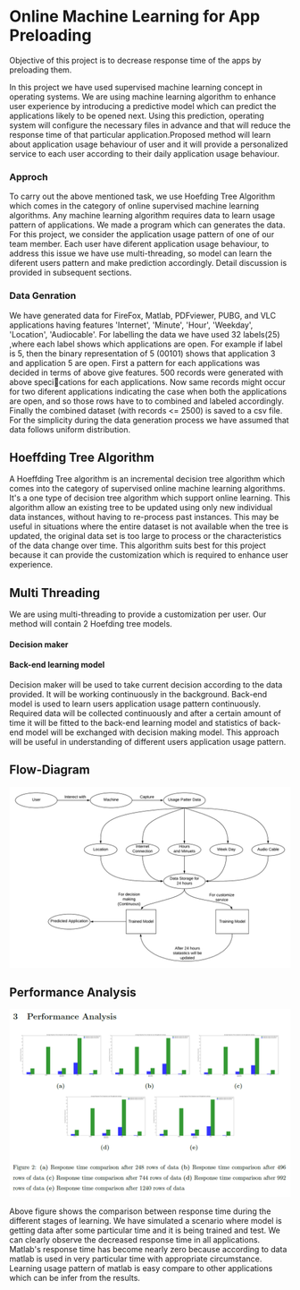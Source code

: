 # Online Machine Learning for App Preloading 
Objective of this project is to decrease response time of the apps by preloading them.

In this project we have used supervised machine learning concept in operating systems.  We are using machine learning algorithm to enhance user experience by introducing a predictive model which can predict the applications likely to be opened next.  Using this prediction, operating system will configure the necessary files in advance and that will reduce the response time of that particular application.Proposed method will learn about application usage behaviour of user and it will provide a personalized service to each user according to their daily application usage behaviour.

### Approch 
To carry out the above mentioned task, we use Hoefding Tree Algorithm which comes in the category of online supervised machine learning algorithms. Any machine learning algorithm requires data to learn usage pattern of applications. We made a program which can generates the data. For this project, we consider the application usage pattern of one of our team member. Each user have diferent application usage behaviour, to address this issue we have use multi-threading, so model can learn the diferent users pattern and make prediction accordingly. Detail discussion is provided in subsequent sections.

### Data Genration
We have generated data for FireFox, Matlab, PDFviewer, PUBG, and VLC applications having features 'Internet', 'Minute', 'Hour', 'Weekday', 'Location', 'Audiocable'. For labelling the data we have used 32 labels(25) ,where each label shows which applications are open. For example if label is 5, then the binary representation of 5 (00101) shows that application 3 and application 5 are open.
First a pattern for each applications was decided in terms of above give features. 500 records were generated with above specications for each applications. Now same records might occur for two diferent applications indicating the case when both the applications are open, and so those rows have to to combined and labeled accordingly. Finally the combined dataset (with records <= 2500) is saved to a csv file. For the simplicity during the data generation process we have assumed that data follows uniform distribution.

## Hoeffding Tree Algorithm
A Hoeffding Tree algorithm is an incremental decision tree algorithm which comes into the category of supervised online machine learning algorithms. It's a one type of decision tree algorithm which support online learning. This algorithm allow an existing tree to be updated using only new individual data instances, without having to re-process past instances. This may be useful in situations where the entire dataset is not available when the tree is updated, the original data set is too large to process or the characteristics of the
data change over time.
This algorithm suits best for this project because it can provide the customization which is required to enhance user experience.

## Multi Threading
We are using multi-threading to provide a customization per user. Our method will contain 2 Hoefding tree models.
#### Decision maker
#### Back-end learning model
Decision maker will be used to take current decision according to the data provided. It will be working continuously in the background. Back-end model is used to learn users application usage pattern continuously. Required data will be collected continuously and after a certain amount of time it will be fitted to the back-end learning model and statistics of back-end model will be exchanged with decision making model. This approach will be useful in understanding of different users application usage pattern.

## Flow-Diagram
![Flow diagram](/images/OS_Diagram.png)


## Performance Analysis
![Flow diagram](/images/PA.PNG)

Above figure shows the comparison between response time during the different stages of learning. We have simulated a scenario where model is getting data after some particular time and it is being trained and test. We can clearly observe the decreased response time in all applications. Matlab's response time has become nearly zero because according to data matlab is used in very particular time with appropriate circumstance. Learning usage pattern of matlab is easy compare to other applications which can be infer from the results.



